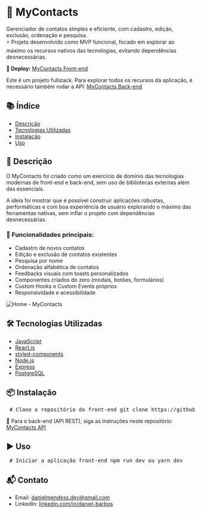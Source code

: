 <h1>📇 MyContacts</h1>
<p> Gerenciador de contatos simples e eficiente, com cadastro, edição, exclusão, ordenação e pesquisa.
<br /> ⚡ Projeto desenvolvido como MVP funcional, focado em explorar ao máximo os recursos nativos das tecnologias, evitando dependências desnecessárias. </p>

<p> <strong>🔗 Deploy:</strong> <a href="https://mycontactsfe-qncd.vercel.app" target="_blank" rel="noopener noreferrer">MyContacts Front-end</a> </p>
<p> Este é um projeto fullstack. Para explorar todos os recursos da aplicação, é necessário também rodar a API: <a href="https://github.com/daniel-barbosaa/mycontactsapi-postgresql" target="_blank" rel="noopener noreferrer">MyContacts Back-end</a>. </p>
<h2>📚 Índice</h2>
<ul> 
    <li><a href="#descrição">Descrição</a></li>
    <li><a href="#tecnologias-utilizadas">Tecnologias Utilizadas</a></li>
    <li><a href="#instalação">Instalação</a></li> <li><a href="#uso">Uso</a></li>
</ul>
<h2 id="descrição">📝 Descrição</h2>
<p> O MyContacts foi criado como um exercício de domínio das tecnologias modernas de front-end e back-end, sem uso de bibliotecas externas além das essenciais. </p> 
<p> A ideia foi mostrar que é possível construir aplicações robustas, performáticas e com boa experiência de usuário explorando o máximo das ferramentas nativas, sem inflar o projeto com dependências desnecessárias. </p>
<h3>🔹 Funcionalidades principais:</h3> 
<ul> 
    <li>Cadastro de novos contatos</li>
    <li>Edição e exclusão de contatos existentes</li> 
    <li>Pesquisa por nome</li> <li>Ordenação alfabética de contatos</li> 
    <li>Feedbacks visuais com toasts personalizados</li>
    <li>Componentes criados do zero (modais, botões, formulários)</li>
    <li>Custom Hooks e Custom Events próprios</li> <li>Responsividade e acessibilidade</li>
</ul>
<img src="https://github.com/user-attachments/assets/afff0b1a-133b-4344-8e22-32fc2276d595" alt="Home - MyContacts" />
<h2 id="tecnologias-utilizadas">🛠 Tecnologias Utilizadas</h2>
<ul>
    <li><a href="https://developer.mozilla.org/en-US/docs/Web/JavaScript" target="_blank">JavaScript</a></li> 
    <li><a href="https://react.dev/" target="_blank">React.js</a></li>
    <li><a href="https://styled-components.com/" target="_blank">styled-components</a></li> 
    <li><a href="https://nodejs.org/en" target="_blank">Node.js</a></li>
    <li><a href="https://expressjs.com/" target="_blank">Express</a></li>
    <li><a href="https://www.postgresql.org/" target="_blank">PostgreSQL</a></li>
</ul> 
<h2 id="instalação">📦 Instalação</h2> 
<pre> # Clone o repositório do front-end git clone https://github.com/daniel-barbosaa/mycontactsfe.git # Entre no diretório cd mycontactsfe # Instale as dependências npm install ou yarn install </pre> 
<p> 🔗 Para o back-end (API REST), siga as instruções neste repositório: <a href="https://github.com/daniel-barbosaa/mycontactsapi-postgresql" target="_blank">MyContacts API</a> </p>
<h2 id="uso">▶️ Uso</h2> 
<pre> # Iniciar a aplicação front-end npm run dev ou yarn dev </pre> 
<h2>📬 Contato</h2> 
<ul> <li>Email: <a href="mailto:danielmendess.dev@gmail.com">danielmendess.dev@gmail.com</a></li>
    <li>LinkedIn: <a href="https://www.linkedin.com/in/daniel-barbos/" target="_blank">linkedin.com/in/daniel-barbos</a></li> 
</ul>
